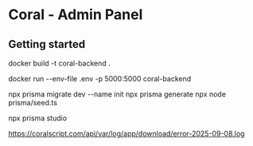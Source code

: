 # Coral - Admin Panel



## Getting started

<!-- Create Docker container -->
docker build -t coral-backend .

<!-- Run Docker container -->
docker run --env-file .env -p 5000:5000 coral-backend



<!-- Working widt DB -->
npx prisma migrate dev --name init
npx prisma generate
npx node prisma/seed.ts

<!-- prisma -->
npx prisma studio

<!-- Logs -->
https://coralscript.com/api/var/log/app/download/error-2025-09-08.log
